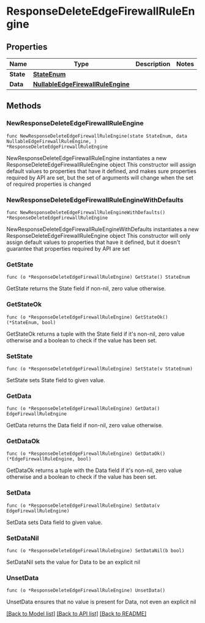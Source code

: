 # ResponseDeleteEdgeFirewallRuleEngine

## Properties

Name | Type | Description | Notes
------------ | ------------- | ------------- | -------------
**State** | [**StateEnum**](StateEnum.md) |  | 
**Data** | [**NullableEdgeFirewallRuleEngine**](EdgeFirewallRuleEngine.md) |  | 

## Methods

### NewResponseDeleteEdgeFirewallRuleEngine

`func NewResponseDeleteEdgeFirewallRuleEngine(state StateEnum, data NullableEdgeFirewallRuleEngine, ) *ResponseDeleteEdgeFirewallRuleEngine`

NewResponseDeleteEdgeFirewallRuleEngine instantiates a new ResponseDeleteEdgeFirewallRuleEngine object
This constructor will assign default values to properties that have it defined,
and makes sure properties required by API are set, but the set of arguments
will change when the set of required properties is changed

### NewResponseDeleteEdgeFirewallRuleEngineWithDefaults

`func NewResponseDeleteEdgeFirewallRuleEngineWithDefaults() *ResponseDeleteEdgeFirewallRuleEngine`

NewResponseDeleteEdgeFirewallRuleEngineWithDefaults instantiates a new ResponseDeleteEdgeFirewallRuleEngine object
This constructor will only assign default values to properties that have it defined,
but it doesn't guarantee that properties required by API are set

### GetState

`func (o *ResponseDeleteEdgeFirewallRuleEngine) GetState() StateEnum`

GetState returns the State field if non-nil, zero value otherwise.

### GetStateOk

`func (o *ResponseDeleteEdgeFirewallRuleEngine) GetStateOk() (*StateEnum, bool)`

GetStateOk returns a tuple with the State field if it's non-nil, zero value otherwise
and a boolean to check if the value has been set.

### SetState

`func (o *ResponseDeleteEdgeFirewallRuleEngine) SetState(v StateEnum)`

SetState sets State field to given value.


### GetData

`func (o *ResponseDeleteEdgeFirewallRuleEngine) GetData() EdgeFirewallRuleEngine`

GetData returns the Data field if non-nil, zero value otherwise.

### GetDataOk

`func (o *ResponseDeleteEdgeFirewallRuleEngine) GetDataOk() (*EdgeFirewallRuleEngine, bool)`

GetDataOk returns a tuple with the Data field if it's non-nil, zero value otherwise
and a boolean to check if the value has been set.

### SetData

`func (o *ResponseDeleteEdgeFirewallRuleEngine) SetData(v EdgeFirewallRuleEngine)`

SetData sets Data field to given value.


### SetDataNil

`func (o *ResponseDeleteEdgeFirewallRuleEngine) SetDataNil(b bool)`

 SetDataNil sets the value for Data to be an explicit nil

### UnsetData
`func (o *ResponseDeleteEdgeFirewallRuleEngine) UnsetData()`

UnsetData ensures that no value is present for Data, not even an explicit nil

[[Back to Model list]](../README.md#documentation-for-models) [[Back to API list]](../README.md#documentation-for-api-endpoints) [[Back to README]](../README.md)


